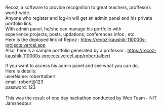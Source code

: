 Recoz, a software to provide recognition to great teachers, proffesors world-wide.<br>
Anyone who register and log-in will get an admin panel and his private portfolio link.<br>
With admin panel, he/she can manage his portfolio with experience,projects, posts, updations, conferences infos , etc.<br>
Here is the deployed link of Repoz : https://recoz-kaushik-110000s-projects.vercel.app<br>
Also, here is a sample portfolio generated by a professor : https://recoz-kaushik-110000s-projects.vercel.app/roberttalbert<br>

If you want to access his admin panel and see what you can do, <br>
Here is details:<br>
userName: roberttalbert<br>
email: robert@123<br>
password: 123<br>
<br>
This was the result of one day hackathon conducted by Web Team - NIT Jamshedpur<br>
